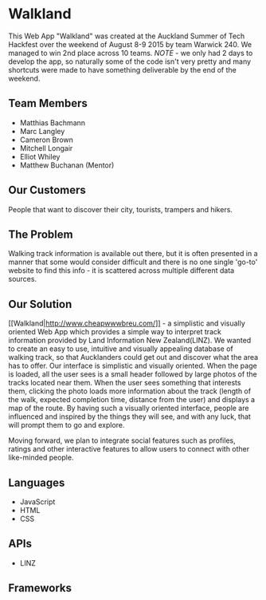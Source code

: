 # Walkland
This Web App "Walkland" was created at the Auckland Summer of Tech Hackfest over the weekend of August 8-9 2015 by team Warwick 240. We managed to win 2nd place across 10 teams. *NOTE* - we only had 2 days to develop the app, so naturally some of the code isn't very pretty and many shortcuts were made to have something deliverable by the end of the weekend.

## Team Members
- Matthias Bachmann
- Marc Langley
- Cameron Brown
- Mitchell Longair
- Elliot Whiley
- Matthew Buchanan (Mentor)

## Our Customers
People that want to discover their city, tourists, trampers and hikers.

## The Problem
Walking track information is available out there, but it is often presented in a manner that some would consider difficult and there is no one single 'go-to' website to find this info - it is scattered across multiple different data sources.

## Our Solution
[[Walkland|http://www.cheapwwwbreu.com/]] - a simplistic and visually oriented Web App which provides a simple way to interpret track information provided by Land Information New Zealand(LINZ). We wanted to create an easy to use, intuitive and visually appealing database of walking track, so that Aucklanders could get out and discover what the area has to offer. Our interface is simplistic and visually oriented. When the page is loaded, all the user sees is a small header followed by large photos of the tracks located near them. When the user sees something that interests them, clicking the photo loads more information about the track (length of the walk, expected completion time, distance from the user) and displays a map of the route. By having such a visually oriented interface, people are influenced and inspired by the things they will see, and with any luck, that will prompt them to go and explore.

Moving forward, we plan to integrate social features such as profiles, ratings and other interactive features to allow users to connect with other like-minded people.

## Languages
- JavaScript
- HTML
- CSS

## APIs
- LINZ


## Frameworks
